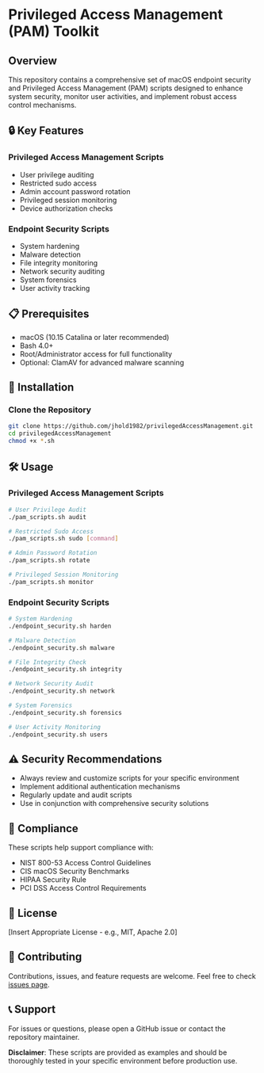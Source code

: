 # Privileged Access Management (PAM) Toolkit

## Overview
This repository contains a comprehensive set of macOS endpoint security and Privileged Access Management (PAM) scripts designed to enhance system security, monitor user activities, and implement robust access control mechanisms.

## 🔒 Key Features

### Privileged Access Management Scripts
- User privilege auditing
- Restricted sudo access
- Admin account password rotation
- Privileged session monitoring
- Device authorization checks

### Endpoint Security Scripts
- System hardening
- Malware detection
- File integrity monitoring
- Network security auditing
- System forensics
- User activity tracking

## 📋 Prerequisites
- macOS (10.15 Catalina or later recommended)
- Bash 4.0+
- Root/Administrator access for full functionality
- Optional: ClamAV for advanced malware scanning

## 🚀 Installation

### Clone the Repository
```bash
git clone https://github.com/jhold1982/privilegedAccessManagement.git
cd privilegedAccessManagement
chmod +x *.sh
```

## 🛠 Usage

### Privileged Access Management Scripts
```bash
# User Privilege Audit
./pam_scripts.sh audit

# Restricted Sudo Access
./pam_scripts.sh sudo [command]

# Admin Password Rotation
./pam_scripts.sh rotate

# Privileged Session Monitoring
./pam_scripts.sh monitor
```

### Endpoint Security Scripts
```bash
# System Hardening
./endpoint_security.sh harden

# Malware Detection
./endpoint_security.sh malware

# File Integrity Check
./endpoint_security.sh integrity

# Network Security Audit
./endpoint_security.sh network

# System Forensics
./endpoint_security.sh forensics

# User Activity Monitoring
./endpoint_security.sh users
```

## ⚠️ Security Recommendations
- Always review and customize scripts for your specific environment
- Implement additional authentication mechanisms
- Regularly update and audit scripts
- Use in conjunction with comprehensive security solutions

## 🔐 Compliance
These scripts help support compliance with:
- NIST 800-53 Access Control Guidelines
- CIS macOS Security Benchmarks
- HIPAA Security Rule
- PCI DSS Access Control Requirements

## 📄 License
[Insert Appropriate License - e.g., MIT, Apache 2.0]

## 🤝 Contributing
Contributions, issues, and feature requests are welcome. Feel free to check [issues page](https://github.com/jhold1982/privilegedAccessManagement/issues).

## 📞 Support
For issues or questions, please open a GitHub issue or contact the repository maintainer.

**Disclaimer**: These scripts are provided as examples and should be thoroughly tested in your specific environment before production use.